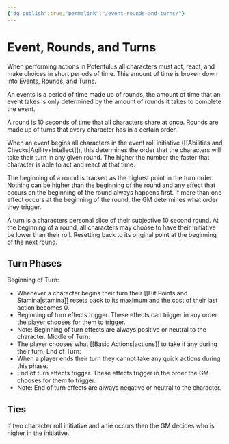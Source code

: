 ```yaml
---
{"dg-publish":true,"permalink":"/event-rounds-and-turns/"}
---
```


# Event, Rounds, and Turns
When performing actions in Potentulus all characters must act, react, and make choices in short periods of time. This amount of time is broken down into Events, Rounds, and Turns.

An events is a period of time made up of rounds, the amount of time that an event takes is only determined by the amount of rounds it takes to complete the event.

A round is 10 seconds of time that all characters share at once. Rounds are made up of turns that every character has in a certain order.

When an event begins all characters in the event roll initiative ([[Abilities and Checks\|Agility+Intellect]]), this determines the order that the characters will take their turn in any given round. The higher the number the faster that character is able to act and react at that time.

The beginning of a round is tracked as the highest point in the turn order. Nothing can be higher than the beginning of the round and any effect that occurs on the beginning of the round always happens first. If more than one effect occurs at the beginning of the round, the GM determines what order they trigger.

A turn is a characters personal slice of their subjective 10 second round. At the beginning of a round, all characters may choose to have their initiative be lower than their roll. Resetting back to its original point at the beginning of the next round.

## Turn Phases
Beginning of Turn:
- Whenever a character begins their turn their [[Hit Points and Stamina\|stamina]] resets back to its maximum and the cost of their last action becomes 0.
- Beginning of turn effects trigger. These effects can trigger in any order the player chooses for them to trigger.
- Note: Beginning of turn effects are always positive or neutral to the character.
Middle of Turn:
- The player chooses what [[Basic Actions\|actions]] to take if any during their turn.
End of Turn:
- When a player ends their turn they cannot take any quick actions during this phase.
- End of turn effects trigger. These effects trigger in the order the GM chooses for them to trigger.
- Note: End of turn effects are always negative or neutral to the character.
## Ties
If two character roll initiative and a tie occurs then the GM decides who is higher in the initiative. 